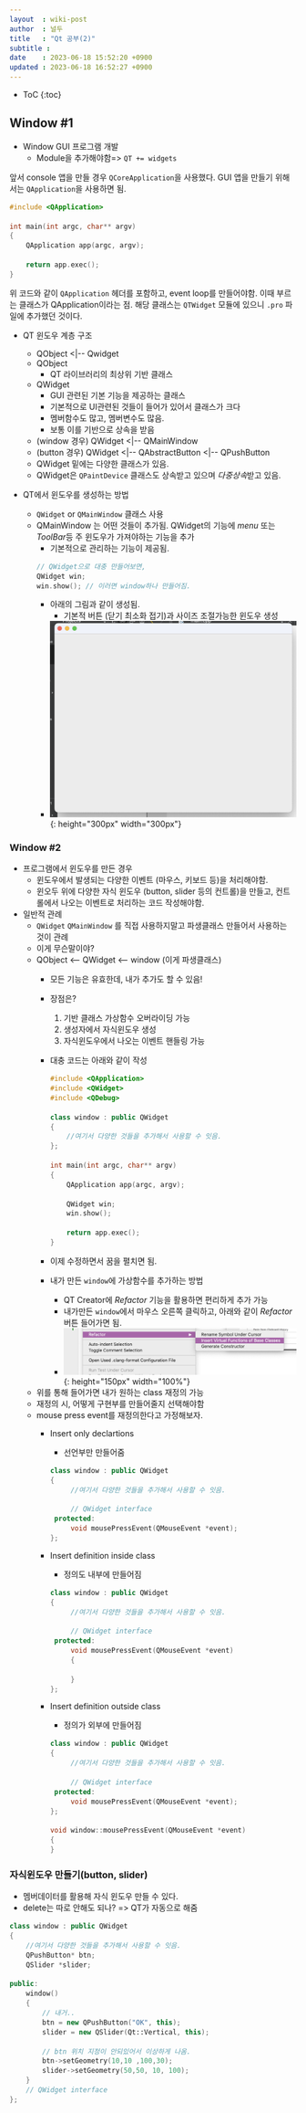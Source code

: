 ```yaml
---
layout  : wiki-post
author  : 널두
title   : "Qt 공부(2)"
subtitle : 
date    : 2023-06-18 15:52:20 +0900
updated : 2023-06-18 16:52:27 +0900
---
```

* ToC
{:toc}

## Window #1
* Window GUI 프로그램 개발
  * Module을 추가해야함=> `QT += widgets`

앞서 console 앱을 만들 경우 `QCoreApplication`을 사용했다. GUI 앱을 만들기 위해서는 `QApplication`을 사용하면 됨.

```cpp
#include <QApplication>

int main(int argc, char** argv)
{
    QApplication app(argc, argv);

    return app.exec();
}
```

위 코드와 같이 `QApplication` 헤더를 포함하고, event loop를 만들어야함. 이때 부르는 클래스가 QApplication이라는 점. 해당 클래스는 `QTWidget` 모듈에 있으니 `.pro` 파일에 추가했던 것이다.

* QT 윈도우 계층 구조
  * QObject <|-- Qwidget
  * QObject
    * QT 라이브러리의 최상위 기반 클래스
  * QWidget
    * GUI 관련된 기본 기능을 제공하는 클래스
    * 기본적으로 UI관련된 것들이 들어가 있어서 클래스가 크다
    * 멤버함수도 많고, 멤버변수도 많음.
    * 보통 이를 기반으로 상속을 받음
  * (window 경우) QWidget <|-- QMainWindow
  * (button 경우) QWidget <|-- QAbstractButton <|-- QPushButton
  * QWidget 밑에는 다양한 클래스가 있음.
  * QWidget은 `QPaintDevice` 클래스도 상속받고 있으며 *다중상속*받고 있음.

* QT에서 윈도우를 생성하는 방법
  * `QWidget` or `QMainWindow` 클래스 사용
  * QMainWindow 는 어떤 것들이 추가됨. QWidget의 기능에 *menu* 또는 *ToolBar*등 주 윈도우가 가져야하는 기능을 추가
    * 기본적으로 관리하는 기능이 제공됨.
    ```cpp
    // QWidget으로 대충 만들어보면,
    QWidget win;
    win.show(); // 이러면 window하나 만들어짐.
    ```
    * 아래의 그림과 같이 생성됨.
      * 기본적 버튼 (닫기 최소화 접기)과 사이즈 조절가능한 윈도우 생성
    * ![qt image](/assets/img/QT/qwidget_result.png){: height="300px" width="300px"}

### Window #2
* 프로그램에서 윈도우를 만든 경우
  * 윈도우에서 발생되는 다양한 이벤트 (마우스, 키보드 등)을 처리해야함.
  * 윈오두 위에 다양한 자식 윈도우 (button, slider 등의 컨트롤)을 만들고, 컨트롤에서 나오는 이벤트로 처리하는 코드 작성해야함.
* 일반적 관례
  * `QWidget` `QMainWindow` 를 직접 사용하지말고 파생클래스 만들어서 사용하는 것이 관례
  * 이게 무슨말이야?
  * QObject <-- QWidget <-- window (이게 파생클래스)
    * 모든 기능은 유효한데, 내가 추가도 할 수 있음!
    * 장점은?
      1. 기반 클래스 가상함수 오버라이딩 가능
      2. 생성자에서 자식윈도우 생성
      3. 자식윈도우에서 나오는 이벤트 핸들링 가능
    * 대충 코드는 아래와 같이 작성
    
      ```cpp
      #include <QApplication>
      #include <QWidget>
      #include <QDebug>

      class window : public QWidget
      {
          //여기서 다양한 것들을 추가해서 사용할 수 잇음.
      };

      int main(int argc, char** argv)
      {
          QApplication app(argc, argv);

          QWidget win;
          win.show();

          return app.exec();
      }
      ```
    
    * 이제 수정하면서 꿈을 펼치면 됨.
    * 내가 만든 `window`에 가상함수를 추가하는 방법
      * QT Creator에 *Refactor* 기능을 활용하면 편리하게 추가 가능
      * 내가만든 `window`에서 마우스 오른쪽 클릭하고, 아래와 같이 *Refactor* 버튼 들어가면 됨.
      * ![refactor](/assets/img/QT/qt_refactor.png){: height="150px" width="100%"}
   * 위를 통해 들어가면 내가 원하는 class 재정의 가능
   * 재정의 시, 어떻게 구현부를 만들어줄지 선택해야함
   * mouse press event를 재정의한다고 가정해보자.
     * Insert only declartions
       * 선언부만 만들어줌
       
       ```cpp
       class window : public QWidget
       {
            //여기서 다양한 것들을 추가해서 사용할 수 잇음.
            
            // QWidget interface
        protected:
            void mousePressEvent(QMouseEvent *event);
       }; 
       ```
     * Insert definition inside class
       * 정의도 내부에 만들어짐
       
       ```cpp
       class window : public QWidget
       {
            //여기서 다양한 것들을 추가해서 사용할 수 잇음.
            
            // QWidget interface
        protected: 
            void mousePressEvent(QMouseEvent *event)
            {

            }
       }; 
       ```
     * Insert definition outside class
       * 정의가 외부에 만들어짐
       
       ```cpp
       class window : public QWidget
       {
            //여기서 다양한 것들을 추가해서 사용할 수 잇음.
            
            // QWidget interface
        protected:
            void mousePressEvent(QMouseEvent *event);
       }; 
        
       void window::mousePressEvent(QMouseEvent *event)
       {
       }
       ```
       
### 자식윈도우 만들기(button, slider)

* 멤버데이터를 활용해 자식 윈도우 만들 수 있다.
* delete는 따로 안해도 되나? => QT가 자동으로 해줌

```cpp
class window : public QWidget
{
    //여기서 다양한 것들을 추가해서 사용할 수 잇음.
    QPushButton* btn;
    QSlider *slider;

public:
    window()
    {
        // 내거..
        btn = new QPushButton("OK", this);
        slider = new QSlider(Qt::Vertical, this);

        // btn 위치 지정이 안되있어서 이상하게 나옴.
        btn->setGeometry(10,10 ,100,30);
        slider->setGeometry(50,50, 10, 100);
    }
    // QWidget interface
};
```
